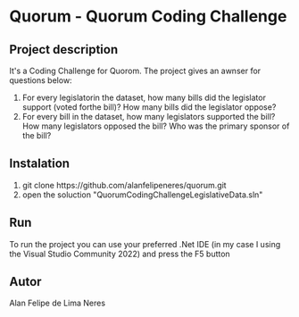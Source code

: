 # Quorum - Quorum Coding Challenge

## Project description
It's a Coding Challenge for Quorom. The project gives an awnser for questions below:

<ol>
  <li>For every legislatorin the dataset, how many bills did the legislator support (voted forthe bill)? How many bills did the legislator oppose?</li>
  <li>For every bill in the dataset, how many legislators supported the bill? How many legislators opposed the bill? Who was the primary sponsor of the bill?</li>
</ol> 

## Instalation
<ol>
  <li>git clone https://github.com/alanfelipeneres/quorum.git</li>
  <li>open the soluction "QuorumCodingChallengeLegislativeData.sln"</li>
</ol>

## Run
To run the project you can use your preferred .Net IDE (in my case I using the Visual Studio Community 2022) and press the F5 button

## Autor
Alan Felipe de Lima Neres

